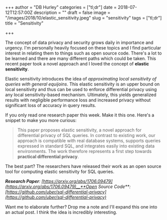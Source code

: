 +++
author = "DB Hurley"
categories = ["tl;dr"]
date = 2018-07-12T12:57:00Z
description = ""
draft = false
image = "/images/2018/10/elastic_sensitivity.jpeg"
slug = "sensitivity"
tags = ["tl;dr"]
title = "Sensitivity"

+++


The concept of data privacy and security grows daily in importance and urgency. I'm personally heavily focused on these topics and I find particular interest in relating them to things such as open source code. There's a lot to be learned and there are many different paths which could be taken. This recent paper took a novel approach and I loved the concept of **elastic sensitivity**.

Elastic sensitivity introduces the idea of _approximating local sensitivity of queries with general equijoins_. This elastic sensitivity is an upper bound on local sensitivity and thus can be used to enforce differential privacy using any local sensitivity-based mechanism. Ultimately, this yields generalized results with negligible performance loss and increased privacy without significant loss of accuracy in query results.

If you only read one research paper this week. Make it this one. Here's a snippet to make you more curious:

> This paper proposes elastic sensitivity, a novel approach for differential privacy of SQL queries. In contrast to existing work, our approach is compatible with real database systems, supports queries expressed in standard SQL, and integrates easily into existing data environments. The work therefore represents a first step towards **practical differential privacy**.

The best part? The researchers have released their work as an open source tool for computing elastic sensitivity for SQL queries.

_**Research Paper**: [https://arxiv.org/abs/1706.09479](https://arxiv.org/abs/1706.09479)__**Open Source Code**: [https://github.com/uber/sql-differential-privacy](https://github.com/uber/sql-differential-privacy)_

Want me to elaborate further? Drop me a note and I'll expand this one into an actual post. I think the idea is incredibly interesting.

